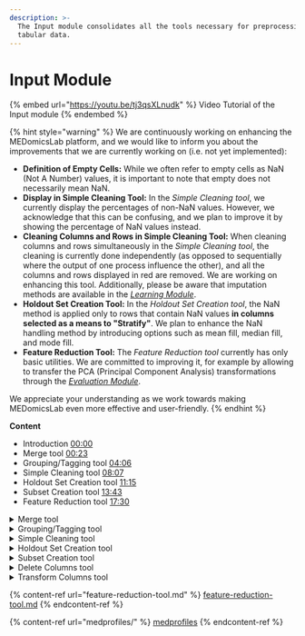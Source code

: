 ```yaml
---
description: >-
  The Input module consolidates all the tools necessary for preprocessing
  tabular data.
---
```


# Input Module

{% embed url="https://youtu.be/tj3qsXLnudk" %}
Video Tutorial of the Input module
{% endembed %}

{% hint style="warning" %}
We are continuously working on enhancing the MEDomicsLab platform, and we would like to inform you about the improvements that we are currently working on (i.e. not yet implemented):

* **Definition of Empty Cells:** While we often refer to empty cells as NaN (Not A Number) values, it is important to note that empty does not necessarily mean NaN.
* **Display in Simple Cleaning Tool:** In the _Simple Cleaning tool_, we currently display the percentages of non-NaN values. However, we acknowledge that this can be confusing, and we plan to improve it by showing the percentage of NaN values instead.
* **Cleaning Columns and Rows in Simple Cleaning Tool:** When cleaning columns and rows simultaneously in the _Simple Cleaning tool_, the cleaning is currently done independently (as opposed to sequentially where the output of one process influence the other), and all the columns and rows displayed in red are removed. We are working on enhancing this tool. Additionally, please be aware that imputation methods are available in the [_Learning Module_](../../development/learning-module.md).
* **Holdout Set Creation Tool:** In the _Holdout Set Creation tool_, the NaN method is applied only to rows that contain NaN values **in columns selected as a means to "Stratify"**. We plan to enhance the NaN handling method by introducing options such as mean fill, median fill, and mode fill.
* **Feature Reduction Tool:** The _Feature Reduction tool_ currently has only basic utilities. We are committed to improving it, for example by allowing to transfer the PCA (Principal Component Analysis) transformations through the [_Evaluation Module_](../../development/evaluation-module.md).

We appreciate your understanding as we work towards making MEDomicsLab even more effective and user-friendly.
{% endhint %}

**Content**&#x20;

* Introduction [00:00](https://www.youtube.com/watch?v=tj3qsXLnudk\&t=0s)&#x20;
* Merge tool [00:23](https://www.youtube.com/watch?v=tj3qsXLnudk\&t=23s)&#x20;
* Grouping/Tagging tool [04:06](https://www.youtube.com/watch?v=tj3qsXLnudk\&t=246s)
* Simple Cleaning tool [08:07](https://www.youtube.com/watch?v=tj3qsXLnudk\&t=487s)&#x20;
* Holdout Set Creation tool [11:15](https://www.youtube.com/watch?v=tj3qsXLnudk\&t=675s)
* Subset Creation tool [13:43](https://www.youtube.com/watch?v=tj3qsXLnudk\&t=823s)
* Feature Reduction tool [17:30](https://www.youtube.com/watch?v=tj3qsXLnudk\&t=1050s)

<details>

<summary>Merge tool</summary>

The _Merge tool_ functions as a visual representation of the _pandas_ Python library merge function ([https://pandas.pydata.org/docs/reference/api/pandas.merge.html](https://pandas.pydata.org/docs/reference/api/pandas.merge.html)). Follow these steps to merge dataframes:

1. Select your first dataset from the dataset list.
2. Choose a column for merging your dataset. Other dataset(s) you select should contain a column with the same name.
3. Select the columns you wish to retain from your first dataset, including the merge column. By default, all columns are selected.
4. Choose a second dataset (Dataset #1) from the list. It must contain a column with the same name as the one selected for merging.
5. Select the merge type. For additional information about merge types, consult the _pandas_ documentation ([https://pandas.pydata.org/docs/reference/api/pandas.merge.html](https://pandas.pydata.org/docs/reference/api/pandas.merge.html)).
6. Choose the columns you want to retain from your second dataset. By default, only the merge column is selected.
7. (Add other datasets by pressing the "+" button.) (Not necessary)
8. Provide a name for your result dataset and choose a file extension.
9. Click the "Merge" button.

If you don't specify a name for your result dataset, it will be named "mergedDataset" by default. Your merged dataset is saved in the same folder as your first dataset.

</details>

<details>

<summary>Grouping/Tagging tool</summary>

The _Grouping/Tagging tool_ enables you to create and apply tags to dataset columns. Follow these steps to set tags on dataset columns:

1. Select at least one dataset from the dataset list; you can choose multiple datasets if needed.
2. Create your tags: Press the "+" button to access default tags or type the name of your tag and press "Enter" to add it.
3. Customize your tags: Your created tags are displayed, and you can update, delete, or customize their color (text and background).
4. Select the column(s) on which you want to apply/modify tags. Columns are displayed by dataset.
5. Once the desired column(s) are selected, choose the tag(s) you want to apply.
6. After selecting tags, press the green button. A popup will appear, asking if you want to proceed with the tagging. Press "Yes."
7. Another popup will appear, asking if you want to overwrite existing tags. If you press "Yes" and the selected columns were already tagged, their previous tags will be overwritten.

If you open your dataset in the app, you will then be able to see your tags.

</details>

<details>

<summary>Simple Cleaning tool</summary>

The Simple Cleaning tool assists in removing NaN values from datasets, either by rows or columns. Follow these steps to clean a dataset:

1. Select a dataset from the dataset list, displaying information about NaN values in your dataset.
   1. The first table associates your dataset columns with the number and percentage of non-NaN values. You can order this dataframe by column name or number/percentage of non-NaN values.
   2. The second table associates your dataset rows with the number and percentage of non-NaN values. You can order this dataframe by row index or number/percentage of non-NaN values.
2. Depending on your cleaning preferences, select a percentage of NaN values to consider for dropping columns and/or rows using the corresponding selectors. This will display which columns/rows will be affected and update this data in the two tables by showing the number of columns/rows to be dropped at the head of the "% of non-NaN" column and highlighting the concerned rows in red.
3. Choose a name and extension for your result dataset. The default name is your selected CSV file with the "\_clean" extension.
4. Press the "Create a clean copy" button.&#x20;

Your result dataset will be saved in the same directory as your selected dataset.

</details>

<details>

<summary>Holdout Set Creation tool </summary>

The Holdout Set Creation tool serves as a visual representation of the _scikit-learn_ Python package's _model\_selection train\_test\_split_ function ([https://scikit-learn.org/stable/modules/generated/sklearn.model\_selection.train\_test\_split.html](https://scikit-learn.org/stable/modules/generated/sklearn.model\_selection.train\_test\_split.html)). Follow these steps to create a holdout set:

1. Choose the dataset for which you want to create the holdout set from the displayed list.
2. If the Shuffle option is selected, rows will be shuffled before the split.
3. If Shuffle is selected, you can also choose to Stratify the holdout set based on selected columns. Refer to the documentation for additional information ([https://scikit-learn.org/stable/modules/generated/sklearn.model\_selection.train\_test\_split.html](https://scikit-learn.org/stable/modules/generated/sklearn.model\_selection.train\_test\_split.html)).
4. Select the size of your holdout set as a percentage of your chosen dataset size.
5. Choose how to handle NaN values in your selected dataset if necessary.
6. Provide a name for the folder of  your resulting datasets (learning and holdout) and select a file extension.
7. Click the "Create holdout set" button.

The function will generate two datasets based on your selected options: a learning set and a holdout set. These datasets will be saved in a folder with the specified name, located in the same directory as your selected dataset.

</details>

<details>

<summary>Subset Creation tool</summary>

The Subset Creation tool enables the creation of a subset of rows from a dataset by applying filters to columns. Follow these steps to create a subset:

1. Select a dataset from the dataset list. Your dataset will be displayed, allowing you to sort and filter each column.
2. You can filter your dataframe by clicking the filter icon at the right of the header of each column. Create rule(s) using the displayed components to filter columns. Rows that don't satisfy the rules will be removed from the displayed dataset, updating the number of rows displayed under the dataset.
3. You can make a global search in the dataframe using the search component at the top right of the displayed dataframe.
4. You can clear your filters by pressing the "Clear" button at the top left of the displayed dataframe.
5. Choose a name and extension for your result dataset. The default name is your selected CSV file with the "\_filtered" extension.
6. Press the "Create subset from filtered rows" button.

Your result dataset will be saved in the same directory as your selected dataset.

</details>

<details>

<summary>Delete Columns tool</summary>

The Delete Columns tool allows you to create a subset from a dataset by specifying the columns you want to retain. Follow these steps to delete columns from a dataset:

1. Select the dataset from which you want to delete columns in the "Select the dataset" section. Your dataset will be presented in a table within the Accordion component.
2. In the "Select the columns to keep" section, choose the columns you wish to retain from your dataset. By default, all columns are selected, and you only need to unselect the ones you want to delete. The "Columns selected" number at the bottom right of the displayed dataset will be updated accordingly.
3. Provide a name for saving the new dataset. The default name is your selected dataset name followed by the "\_modified" suffix.
4. Click the "Create subset from selected columns" button.

Your new dataset will be saved at the same location as your selected dataset.

</details>

<details>

<summary>Transform Columns tool</summary>

The Transform Columns tool enables you to modify columns in a dataset, either by converting selected columns into binaries or by replacing missing cells with zeros. Here's how to use this tool:

1. Select the dataset from which you want to transform columns in the "Select the dataset" section. Your dataset will be displayed in a table within the Accordion component.
2. In the "Select the columns to keep" section, choose the columns you want to transform from your dataset. By default, all columns are selected. Make sure to unselect the ones you don't want to apply the transformation to. The "Columns selected" number at the bottom right of the displayed dataset will be updated accordingly.
3. Choose the type of transformation you need in the "Choose the type of transformation" section:
   * Binary: Empty cells become zeros, and non-empty cells become ones.
   * NaN to 0: Empty cells become zeros, and others remain the same.
4. Provide a name for saving the new dataset. The default name is your selected dataset name followed by the "\_modified" suffix.
5. Click the "Create subset with the transformed columns" button.

Your new dataset will be saved at the same location as your selected dataset.

</details>

{% content-ref url="feature-reduction-tool.md" %}
[feature-reduction-tool.md](feature-reduction-tool.md)
{% endcontent-ref %}

{% content-ref url="medprofiles/" %}
[medprofiles](medprofiles/)
{% endcontent-ref %}
